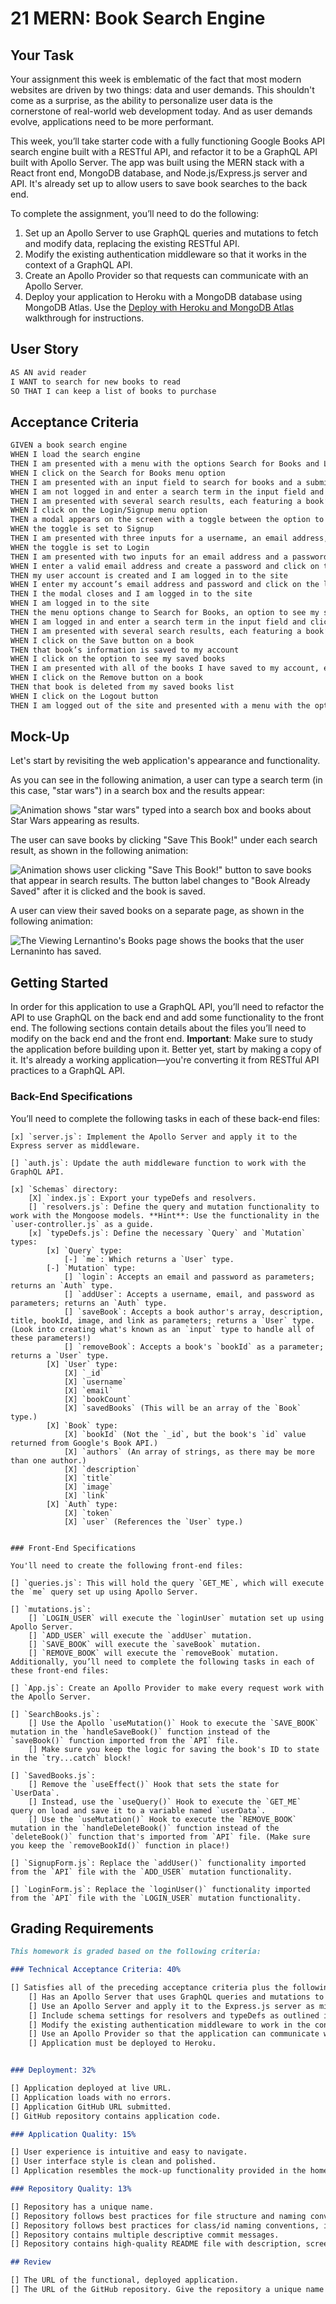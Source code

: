 # 21 MERN: Book Search Engine

## Your Task

Your assignment this week is emblematic of the fact that most modern websites are driven by two things: data and user demands. This shouldn't come as a surprise, as the ability to personalize user data is the cornerstone of real-world web development today. And as user demands evolve, applications need to be more performant.

This week, you’ll take starter code with a fully functioning Google Books API search engine built with a RESTful API, and refactor it to be a GraphQL API built with Apollo Server. The app was built using the MERN stack with a React front end, MongoDB database, and Node.js/Express.js server and API. It's already set up to allow users to save book searches to the back end. 

To complete the assignment, you’ll need to do the following:

1. Set up an Apollo Server to use GraphQL queries and mutations to fetch and modify data, replacing the existing RESTful API.
2. Modify the existing authentication middleware so that it works in the context of a GraphQL API.
3. Create an Apollo Provider so that requests can communicate with an Apollo Server.
4. Deploy your application to Heroku with a MongoDB database using MongoDB Atlas. Use the [Deploy with Heroku and MongoDB Atlas](https://coding-boot-camp.github.io/full-stack/mongodb/deploy-with-heroku-and-mongodb-atlas) walkthrough for instructions.


## User Story

```md
AS AN avid reader
I WANT to search for new books to read
SO THAT I can keep a list of books to purchase
```

## Acceptance Criteria

```md
GIVEN a book search engine
WHEN I load the search engine
THEN I am presented with a menu with the options Search for Books and Login/Signup and an input field to search for books and a submit button
WHEN I click on the Search for Books menu option
THEN I am presented with an input field to search for books and a submit button
WHEN I am not logged in and enter a search term in the input field and click the submit button
THEN I am presented with several search results, each featuring a book’s title, author, description, image, and a link to that book on the Google Books site
WHEN I click on the Login/Signup menu option
THEN a modal appears on the screen with a toggle between the option to log in or sign up
WHEN the toggle is set to Signup
THEN I am presented with three inputs for a username, an email address, and a password, and a signup button
WHEN the toggle is set to Login
THEN I am presented with two inputs for an email address and a password and login button
WHEN I enter a valid email address and create a password and click on the signup button
THEN my user account is created and I am logged in to the site
WHEN I enter my account’s email address and password and click on the login button
THEN I the modal closes and I am logged in to the site
WHEN I am logged in to the site
THEN the menu options change to Search for Books, an option to see my saved books, and Logout
WHEN I am logged in and enter a search term in the input field and click the submit button
THEN I am presented with several search results, each featuring a book’s title, author, description, image, and a link to that book on the Google Books site and a button to save a book to my account
WHEN I click on the Save button on a book
THEN that book’s information is saved to my account
WHEN I click on the option to see my saved books
THEN I am presented with all of the books I have saved to my account, each featuring the book’s title, author, description, image, and a link to that book on the Google Books site and a button to remove a book from my account
WHEN I click on the Remove button on a book
THEN that book is deleted from my saved books list
WHEN I click on the Logout button
THEN I am logged out of the site and presented with a menu with the options Search for Books and Login/Signup and an input field to search for books and a submit button  
```


## Mock-Up

Let's start by revisiting the web application's appearance and functionality.

As you can see in the following animation, a user can type a search term (in this case, "star wars") in a search box and the results appear:

![Animation shows "star wars" typed into a search box and books about Star Wars appearing as results.](./Assets/21-mern-homework-demo-01.gif)

The user can save books by clicking "Save This Book!" under each search result, as shown in the following animation:

![Animation shows user clicking "Save This Book!" button to save books that appear in search results. The button label changes to "Book Already Saved" after it is clicked and the book is saved.](./Assets/21-mern-homework-demo-02.gif)

A user can view their saved books on a separate page, as shown in the following animation:

![The Viewing Lernantino's Books page shows the books that the user Lernaninto has saved.](./Assets/21-mern-homework-demo-03.gif)


## Getting Started

In order for this application to use a GraphQL API, you’ll need to refactor the API to use GraphQL on the back end and add some functionality to the front end. The following sections contain details about the files you’ll need to modify on the back end and the front end.
**Important**: Make sure to study the application before building upon it. Better yet, start by making a copy of it. It's already a working application&mdash;you're converting it from RESTful API practices to a GraphQL API.

### Back-End Specifications

You’ll need to complete the following tasks in each of these back-end files:
```
[x] `server.js`: Implement the Apollo Server and apply it to the Express server as middleware.

[] `auth.js`: Update the auth middleware function to work with the GraphQL API.

[x] `Schemas` directory:
	[X] `index.js`: Export your typeDefs and resolvers.
	[] `resolvers.js`: Define the query and mutation functionality to work with the Mongoose models. **Hint**: Use the functionality in the `user-controller.js` as a guide.
	[x] `typeDefs.js`: Define the necessary `Query` and `Mutation` types:
		[x] `Query` type:
			[-] `me`: Which returns a `User` type.
		[-] `Mutation` type:
			[] `login`: Accepts an email and password as parameters; returns an `Auth` type.
			[] `addUser`: Accepts a username, email, and password as parameters; returns an `Auth` type.
			[] `saveBook`: Accepts a book author's array, description, title, bookId, image, and link as parameters; returns a `User` type. (Look into creating what's known as an `input` type to handle all of these parameters!)
			[] `removeBook`: Accepts a book's `bookId` as a parameter; returns a `User` type.
		[X] `User` type:
			[X] `_id`
			[X] `username`
			[X] `email`
			[X] `bookCount`
			[X] `savedBooks` (This will be an array of the `Book` type.)
		[X] `Book` type:
			[X] `bookId` (Not the `_id`, but the book's `id` value returned from Google's Book API.)
			[X] `authors` (An array of strings, as there may be more than one author.)
			[X] `description`
			[X] `title`
			[X] `image`
			[X] `link`
		[X] `Auth` type:
			[X] `token`
			[X] `user` (References the `User` type.)


### Front-End Specifications

You'll need to create the following front-end files:

[] `queries.js`: This will hold the query `GET_ME`, which will execute the `me` query set up using Apollo Server.

[] `mutations.js`:
	[] `LOGIN_USER` will execute the `loginUser` mutation set up using Apollo Server.
	[] `ADD_USER` will execute the `addUser` mutation.
	[] `SAVE_BOOK` will execute the `saveBook` mutation.
	[] `REMOVE_BOOK` will execute the `removeBook` mutation.
Additionally, you’ll need to complete the following tasks in each of these front-end files:

[] `App.js`: Create an Apollo Provider to make every request work with the Apollo Server.

[] `SearchBooks.js`:
	[] Use the Apollo `useMutation()` Hook to execute the `SAVE_BOOK` mutation in the `handleSaveBook()` function instead of the `saveBook()` function imported from the `API` file.
	[] Make sure you keep the logic for saving the book's ID to state in the `try...catch` block! 

[] `SavedBooks.js`:
	[] Remove the `useEffect()` Hook that sets the state for `UserData`.
	[] Instead, use the `useQuery()` Hook to execute the `GET_ME` query on load and save it to a variable named `userData`.
	[] Use the `useMutation()` Hook to execute the `REMOVE_BOOK` mutation in the `handleDeleteBook()` function instead of the `deleteBook()` function that's imported from `API` file. (Make sure you keep the `removeBookId()` function in place!)

[] `SignupForm.js`: Replace the `addUser()` functionality imported from the `API` file with the `ADD_USER` mutation functionality.

[] `LoginForm.js`: Replace the `loginUser()` functionality imported from the `API` file with the `LOGIN_USER` mutation functionality.

```

## Grading Requirements
```md
This homework is graded based on the following criteria:

### Technical Acceptance Criteria: 40%

[] Satisfies all of the preceding acceptance criteria plus the following:
	[] Has an Apollo Server that uses GraphQL queries and mutations to fetch and modify data, replacing the existing RESTful API.
	[] Use an Apollo Server and apply it to the Express.js server as middleware.
	[] Include schema settings for resolvers and typeDefs as outlined in the homework instructions.
	[] Modify the existing authentication middleware to work in the context of a GraphQL API.
	[] Use an Apollo Provider so that the application can communicate with the Apollo Server.
	[] Application must be deployed to Heroku.


### Deployment: 32%

[] Application deployed at live URL.
[] Application loads with no errors.
[] Application GitHub URL submitted.
[] GitHub repository contains application code.

### Application Quality: 15%

[] User experience is intuitive and easy to navigate.
[] User interface style is clean and polished.
[] Application resembles the mock-up functionality provided in the homework instructions.

### Repository Quality: 13%

[] Repository has a unique name.
[] Repository follows best practices for file structure and naming conventions.
[] Repository follows best practices for class/id naming conventions, indentation, quality comments, etc.
[] Repository contains multiple descriptive commit messages.
[] Repository contains high-quality README file with description, screenshot, and link to the deployed application.

## Review

[] The URL of the functional, deployed application.
[] The URL of the GitHub repository. Give the repository a unique name and include a README describing the project.
```